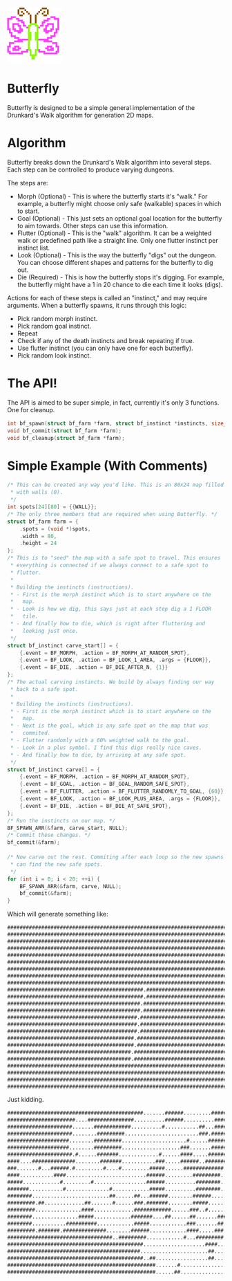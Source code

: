 ![butterfly](https://github.com/mpatraw/butterfly/raw/master/doc/butterfly.png "butterfly")

# Butterfly

Butterfly is designed to be a simple general implementation of the Drunkard's Walk algorithm for generation 2D maps.

# Algorithm

Butterfly breaks down the Drunkard's Walk algorithm into several steps. Each step can be controlled to produce varying dungeons.

The steps are:

* Morph (Optional) - This is where the butterfly starts it's "walk." For example, a butterfly might choose only safe (walkable) spaces in which to start.
* Goal (Optional) - This just sets an optional goal location for the butterfly to aim towards. Other steps can use this information.
* Flutter (Optional) - This is the "walk" algorithm. It can be a weighted walk or predefined path like a straight line. Only one flutter instinct per instinct list.
* Look (Optional) - This is the way the butterfly "digs" out the dungeon. You can choose different shapes and patterns for the butterfly to dig out.
* Die (Required) - This is how the butterfly stops it's digging. For example, the butterfly might have a 1 in 20 chance to die each time it looks (digs).

Actions for each of these steps is called an "instinct," and may require arguments. When a butterfly spawns, it runs through this logic:

* Pick random morph instinct.
* Pick random goal instinct.
* Repeat
 * Check if any of the death instincts and break repeating if true.
 * Use flutter instinct (you can only have one for each butterfly).
 * Pick random look instinct.

# The API!

The API is aimed to be super simple, in fact, currently it's only 3 functions. One for cleanup.

```c
int bf_spawn(struct bf_farm *farm, struct bf_instinct *instincts, size_t count, struct bf_config *config);
void bf_commit(struct bf_farm *farm);
void bf_cleanup(struct bf_farm *farm);
```

# Simple Example (With Comments)

```c
/* This can be created any way you'd like. This is an 80x24 map filled
 * with walls (0).
 */
int spots[24][80] = {{WALL}};
/* The only three members that are required when using Butterfly. */
struct bf_farm farm = {
	.spots = (void *)spots,
	.width = 80,
	.height = 24
};
/* This is to "seed" the map with a safe spot to travel. This ensures
 * everything is connected if we always connect to a safe spot to
 * flutter.
 *
 * Building the instincts (instructions).
 * - First is the morph instinct which is to start anywhere on the
 *   map.
 * - Look is how we dig, this says just at each step dig a 1 FLOOR
 *   tile.
 * - And finally how to die, which is right after fluttering and
 *   looking just once.
 */
struct bf_instinct carve_start[] = {
	{.event = BF_MORPH, .action = BF_MORPH_AT_RANDOM_SPOT},
	{.event = BF_LOOK, .action = BF_LOOK_1_AREA, .args = {FLOOR}},
	{.event = BF_DIE, .action = BF_DIE_AFTER_N, {1}}
};
/* The actual carving instincts. We build by always finding our way
 * back to a safe spot.
 *
 * Building the instincts (instructions).
 * - First is the morph instinct which is to start anywhere on the
 *   map.
 * - Next is the goal, which is any safe spot on the map that was
 *   commited.
 * - Flutter randomly with a 60% weighted walk to the goal.
 * - Look in a plus symbol. I find this digs really nice caves.
 * - And finally how to die, by arriving at any safe spot.
 */
struct bf_instinct carve[] = {
	{.event = BF_MORPH, .action = BF_MORPH_AT_RANDOM_SPOT},
	{.event = BF_GOAL, .action = BF_GOAL_RANDOM_SAFE_SPOT},
	{.event = BF_FLUTTER, .action = BF_FLUTTER_RANDOMLY_TO_GOAL, {60}},
	{.event = BF_LOOK, .action = BF_LOOK_PLUS_AREA, .args = {FLOOR}},
	{.event = BF_DIE, .action = BF_DIE_AT_SAFE_SPOT},
};
/* Run the instincts on our map. */
BF_SPAWN_ARR(&farm, carve_start, NULL);
/* Commit these changes. */
bf_commit(&farm);

/* Now carve out the rest. Commiting after each loop so the new spawns
 * can find the new safe spots.
 */
for (int i = 0; i < 20; ++i) {
	BF_SPAWN_ARR(&farm, carve, NULL);
	bf_commit(&farm);
}
```

Which will generate something like:

```
################################################################################
################################################################################
################################################################################
################################################################################
################################################################################
################################################################################
################################################################################
################################################################################
################################################################################
############################################.###################################
############################################.###################################
###########################################.####################################
###########################################.####################################
##########################################.#####################################
##########################################.#####################################
##########################################.#####################################
#########################################.######################################
#########################################.######################################
########################################.#######################################
########################################.#######################################
################################################################################
################################################################################
################################################################################
################################################################################
```

Just kidding.

```
############################################.......######.........##############
######################....###############..........######..........#############
#####################.......############..........#...........##...#############
#####################........#########........................###.##############
####################........#########.....................#......############.##
####################........#########...................###.......######.##....#
#####################.#......#######.............#......####.....######........#
####....##############........#######...........###.....######..#######........#
###.......#...######.#.........#....#.........#####......#############..........
####...........####..........................######.........#########......##...
#####............#.........#.................######..........########.......#...
#######...........#..............#............#####..........########...........
########.........................##......##...######........######..............
#########.##.............##.......#......###.#######........#####...........##..
#########...............####.............############......###..#...........###.
########...............#####............#######....##......##.......###........#
########...........##########............#####............###.......##..........
#########.#######.##############........######............####.....###..........
##################################..#########............#...#########..........
############################################....................####...........#
###########################################......................##.......#....#
############################################..##.................##.............
################################################.......#.......................#
################################################......##....................#.##
```
